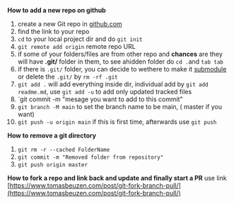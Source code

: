 **How to add a new repo on github**
1. create a new Git repo in [github.com](https://github.com/JasonTryharder/Hello-world.git)
2. find the link to your repo
3. `cd` to your local project dir and do `git init`
4. `git remote add origin` remote repo URL
5. if some of your folders/files are from other repo and **chances** are they will have **.git/** folder in them, to see ahidden folder do `cd .`and `tab tab`
6. if there is `.git/` folder, you can decide to wethere to make it [submodule](https://github.community/t/adding-a-folder-from-one-repo-to-another/781/2) or delete the `.git/` by `rm -rf .git` 
7. `git add .` will add everything inside dir, individual add by `git add readme.md`, use `git add -u` to add only updated tracked files
8. `git commit -m "mesage you want to add to this commit"
9. `git branch -M main` to set the branch name to be main, ( master if you want)
10. `git push -u origin main` if this is first time, afterwards use `git push`

**How to remove a git directory** 
1. `git rm -r --cached FolderName`
2. `git commit -m "Removed folder from repository"`
3. `git push origin master`

**How to fork a repo and link back and update and finally start a PR** 
use link [https://www.tomasbeuzen.com/post/git-fork-branch-pull/](https://www.tomasbeuzen.com/post/git-fork-branch-pull/)

